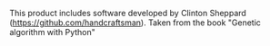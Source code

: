 This product includes software developed by 
Clinton Sheppard (https://github.com/handcraftsman).
Taken from the book "Genetic algorithm with Python"
